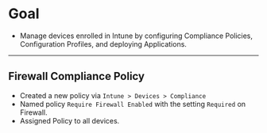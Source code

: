 # Goal
- Manage devices enrolled in Intune by configuring Compliance Policies, Configuration Profiles, and deploying Applications.

---

## Firewall Compliance Policy
- Created a new policy via `Intune > Devices > Compliance`
- Named policy `Require Firewall Enabled` with the setting `Required` on Firewall.
- Assigned Policy to all devices.
